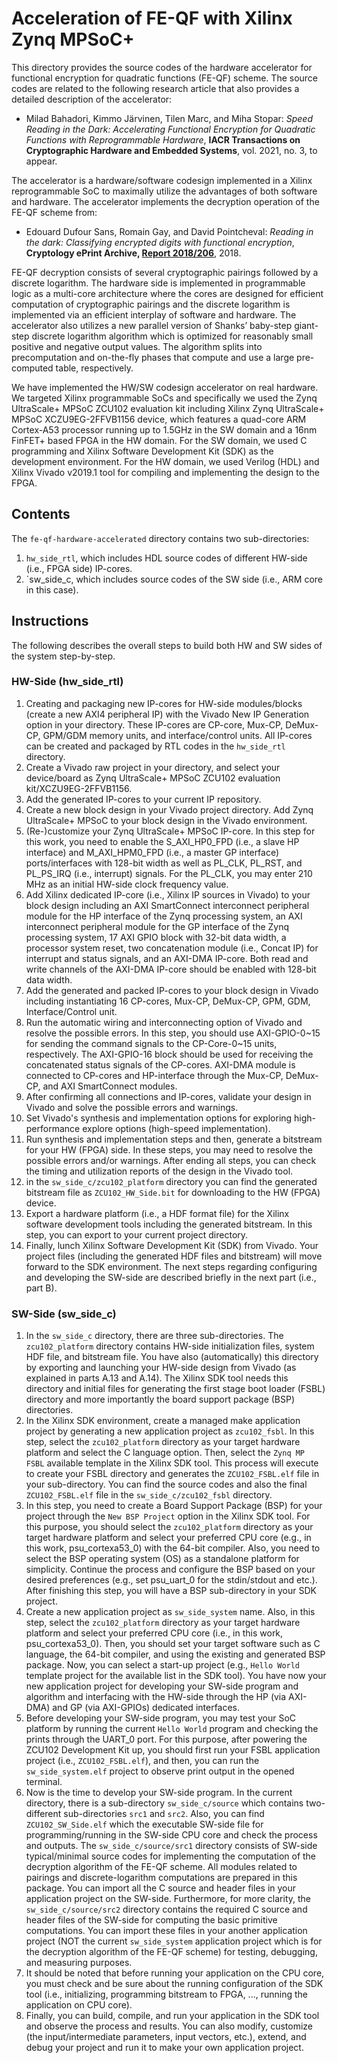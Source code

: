 # Acceleration of FE-QF with Xilinx Zynq MPSoC+

This directory provides the source codes of the hardware accelerator for functional encryption for quadratic functions (FE-QF) scheme. The source codes are related to the following research article that also provides a detailed description of the accelerator:

- Milad Bahadori, Kimmo Järvinen, Tilen Marc, and Miha Stopar: *Speed Reading in the Dark: Accelerating Functional Encryption for Quadratic Functions with Reprogrammable Hardware*, **IACR Transactions on Cryptographic Hardware and Embedded Systems**, vol. 2021, no. 3, to appear.

The accelerator is a hardware/software codesign implemented in a Xilinx reprogrammable SoC to maximally utilize the advantages of both software and hardware. The accelerator implements the decryption operation of the FE-QF scheme from:

- Edouard Dufour Sans, Romain Gay, and David Pointcheval: *Reading in the dark: Classifying encrypted digits with functional encryption*, **Cryptology ePrint Archive, [Report 2018/206](https://eprint.iacr.org/2018/206)**, 2018.

FE-QF decryption consists of several cryptographic pairings followed by a discrete logarithm. The hardware side is implemented in programmable logic as a multi-core architecture where the cores are designed for efficient computation of cryptographic pairings and the discrete logarithm is implemented via an efficient interplay of software and hardware. The accelerator also utilizes a new parallel version of Shanks’ baby-step giant-step discrete logarithm algorithm which is optimized for reasonably small positive and negative output values. The algorithm splits into precomputation and on-the-fly phases that compute and use a large pre-computed table, respectively.

We have implemented the HW/SW codesign accelerator on real hardware. We targeted Xilinx programmable SoCs and specifically we used the Zynq UltraScale+ MPSoC ZCU102 evaluation kit including Xilinx Zynq UltraScale+ MPSoC XCZU9EG-2FFVB1156 device, which features a quad-core ARM Cortex-A53 processor running up to 1.5GHz in the SW domain and a 16nm FinFET+ based FPGA in the HW domain. For the SW domain, we used C programming and Xilinx Software Development Kit (SDK) as the development environment. For the HW domain, we used Verilog (HDL) and Xilinx Vivado v2019.1 tool for compiling and implementing the design to the FPGA.

## Contents

The `fe-qf-hardware-accelerated` directory contains two sub-directories: 

1. `hw_side_rtl`, which includes HDL source codes of different HW-side (i.e., FPGA side) IP-cores.
2. `sw_side_c, which includes source codes of the SW side (i.e., ARM core in this case). 

## Instructions

The following describes the overall steps to build both HW and SW sides of the system step-by-step.

### HW-Side (hw_side_rtl)

1. Creating and packaging new IP-cores for HW-side modules/blocks (create a new AXI4 peripheral IP) with the Vivado New IP Generation option in your directory. These IP-cores are CP-core, Mux-CP, DeMux-CP, GPM/GDM memory units, and interface/control units. All IP-cores can be created and packaged by RTL codes in the `hw_side_rtl` directory.
2. Create a Vivado raw project in your directory, and select your device/board as Zynq UltraScale+ MPSoC ZCU102 evaluation kit/XCZU9EG-2FFVB1156.
3. Add the generated IP-cores to your current IP repository.
4. Create a new block design in your Vivado project directory. Add Zynq UltraScale+ MPSoC to your block design in the Vivado environment.
5. (Re-)customize your Zynq UltraScale+ MPSoC IP-core. In this step for this work, you need to enable the S_AXI_HP0_FPD (i.e., a slave HP interface) and M_AXI_HPM0_FPD (i.e., a master GP interface) ports/interfaces with 128-bit width as well as PL_CLK, PL_RST, and PL_PS_IRQ (i.e., interrupt) signals. For the PL_CLK, you may enter 210 MHz as an initial HW-side clock frequency value.
6. Add Xilinx dedicated IP-core (i.e., Xilinx IP sources in Vivado) to your block design including an AXI SmartConnect interconnect peripheral module for the HP interface of the Zynq processing system, an AXI interconnect peripheral module for the GP interface of the Zynq processing system, 17 AXI GPIO block with 32-bit data width, a processor system reset, two concatenation module (i.e., Concat IP) for interrupt and status signals, and an AXI-DMA IP-core. Both read and write channels of the AXI-DMA IP-core should be enabled with 128-bit data width.
7. Add the generated and packed IP-cores to your block design in Vivado including instantiating 16 CP-cores, Mux-CP, DeMux-CP, GPM, GDM, Interface/Control unit.
8. Run the automatic wiring and interconnecting option of Vivado and resolve the possible errors. In this step, you should use AXI-GPIO-0~15 for sending the command signals to the CP-Core-0~15 units, respectively. The AXI-GPIO-16 block should be used for receiving the concatenated status signals of the CP-cores. AXI-DMA module is connected to CP-cores and HP-interface through the Mux-CP, DeMux-CP, and AXI SmartConnect modules.
9. After confirming all connections and IP-cores, validate your design in Vivado and solve the possible errors and warnings.
10. Set Vivado's synthesis and implementation options for exploring high-performance explore options (high-speed implementation).
11. Run synthesis and implementation steps and then, generate a bitstream for your HW (FPGA) side. In these steps, you may need to resolve the possible errors and/or warnings. After ending all steps, you can check the timing and utilization reports of the design in the Vivado tool.
12. in the `sw_side_c/zcu102_platform` directory you can find the generated bitstream file as `ZCU102_HW_Side.bit` for downloading to the HW (FPGA) device.
13. Export a hardware platform (i.e., a HDF format file) for the Xilinx software development tools including the generated bitstream. In this step, you can export to your current project directory.
14. Finally, lunch Xilinx Software Development Kit (SDK) from Vivado. Your project files (including the generated HDF files and bitstream) will move forward to the SDK environment. The next steps regarding configuring and developing the SW-side are described briefly in the next part (i.e., part B).

### SW-Side (sw_side_c)

1. In the `sw_side_c` directory, there are three sub-directories. The `zcu102_platform` directory contains HW-side initialization files, system HDF file, and bitstream file. You have also (automatically) this directory by exporting and launching your HW-side design from Vivado (as explained in parts A.13 and A.14). The Xilinx SDK tool needs this directory and initial files for generating the first stage boot loader (FSBL) directory and more importantly the board support package (BSP) directories.
2. In the Xilinx SDK environment, create a managed make application project by generating a new application project as `zcu102_fsbl`. In this step, select the `zcu102_platform` directory as your target hardware platform and select the C language option. Then, select the `Zynq MP FSBL` available template in the Xilinx SDK tool. This process will execute to create your FSBL directory and generates the `ZCU102_FSBL.elf` file in your sub-directory. You can find the source codes and also the final `ZCU102_FSBL.elf` file in the `sw_side_c/zcu102_fsbl` directory.
3. In this step, you need to create a Board Support Package (BSP) for your project through the `New BSP Project` option in the Xilinx SDK tool. For this purpose, you should select the `zcu102_platform` directory as your target hardware platform and select your preferred CPU core (e.g., in this work, psu_cortexa53_0) with the 64-bit compiler. Also, you need to select the BSP operating system (OS) as a standalone platform for simplicity. Continue the process and configure the BSP based on your desired preferences (e.g., set psu_uart_0 for the stdin/stdout and etc.). After finishing this step, you will have a BSP sub-directory in your SDK project.
4. Create a new application project as `sw_side_system` name. Also, in this step, select the `zcu102_platform` directory as your target hardware platform and select your preferred CPU core (i.e., in this work, psu_cortexa53_0). Then, you should set your target software such as C language, the 64-bit compiler, and using the existing and generated BSP package. Now, you can select a start-up project (e.g., `Hello World` template project for the available list in the SDK tool). You have now your new application project for developing your SW-side program and algorithm and interfacing with the HW-side through the HP (via AXI-DMA) and GP (via AXI-GPIOs) dedicated interfaces.
5. Before developing your SW-side program, you may test your SoC platform by running the current `Hello World` program and checking the prints through the UART_0 port. For this purpose, after powering the ZCU102 Development Kit up, you should first run your FSBL application project (i.e., `ZCU102_FSBL.elf`), and then, you can run the `sw_side_system.elf` project to observe print output in the opened terminal.
6. Now is the time to develop your SW-side program. In the current directory, there is a sub-directory `sw_side_c/source` which contains two-different sub-directories `src1` and `src2`. Also, you can find `ZCU102_SW_Side.elf` which the executable SW-side file for programming/running in the SW-side CPU core and check the process and outputs. The `sw_side_c/source/src1` directory consists of SW-side typical/minimal source codes for implementing the computation of the decryption algorithm of the FE-QF scheme. All modules related to pairings and discrete-logarithm computations are prepared in this package. You can import all the C source and header files in your application project on the SW-side. Furthermore, for more clarity, the `sw_side_c/source/src2` directory contains the required C source and header files of the SW-side for computing the basic primitive computations. You can import these files in your another application project (NOT the current `sw_side_system` application project which is for the decryption algorithm of the FE-QF scheme) for testing, debugging, and measuring purposes.
7. It should be noted that before running your application on the CPU core, you must check and be sure about the running configuration of the SDK tool (i.e., initializing, programming bitstream to FPGA, ..., running the application on CPU core).  
8. Finally, you can build, compile, and run your application in the SDK tool and observe the process and results. You can also modify, customize (the input/intermediate parameters, input vectors, etc.), extend, and debug your project and run it to make your own application project.
